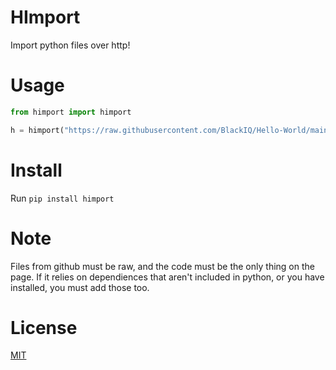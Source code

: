 # HImport
Import python files over http!

# Usage
```python
from himport import himport

h = himport("https://raw.githubusercontent.com/BlackIQ/Hello-World/main/Python/examples/python.py", "h")
```

# Install
Run ```pip install himport```

# Note
Files from github must be raw, and the code must be the only thing on the page. If it relies on dependiences that aren't included in python, or you have installed, you must add those too.

# License
[MIT](https://choosealicense.com/licenses/mit/)